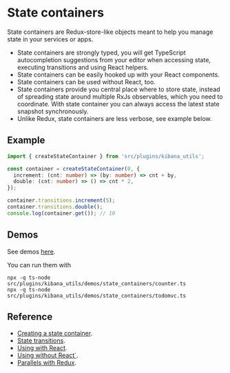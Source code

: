 # State containers

State containers are Redux-store-like objects meant to help you manage state in
your services or apps.

- State containers are strongly typed, you will get TypeScript autocompletion suggestions from
  your editor when accessing state, executing transitions and using React helpers.
- State containers can be easily hooked up with your React components.
- State containers can be used without React, too.
- State containers provide you central place where to store state, instead of spreading
  state around multiple RxJs observables, which you need to coordinate. With state
  container you can always access the latest state snapshot synchronously.
- Unlike Redux, state containers are less verbose, see example below.


## Example

```ts
import { createStateContainer } from 'src/plugins/kibana_utils';

const container = createStateContainer(0, {
  increment: (cnt: number) => (by: number) => cnt + by,
  double: (cnt: number) => () => cnt * 2,
});

container.transitions.increment(5);
container.transitions.double();
console.log(container.get()); // 10
```


## Demos

See demos [here](../../demos/state_containers/).

You can run them with

```
npx -q ts-node src/plugins/kibana_utils/demos/state_containers/counter.ts
npx -q ts-node src/plugins/kibana_utils/demos/state_containers/todomvc.ts
```


## Reference

- [Creating a state container](./creation.md).
- [State transitions](./transitions.md).
- [Using with React](./react.md).
- [Using without React`](./no_react.md).
- [Parallels with Redux](./redux.md).
